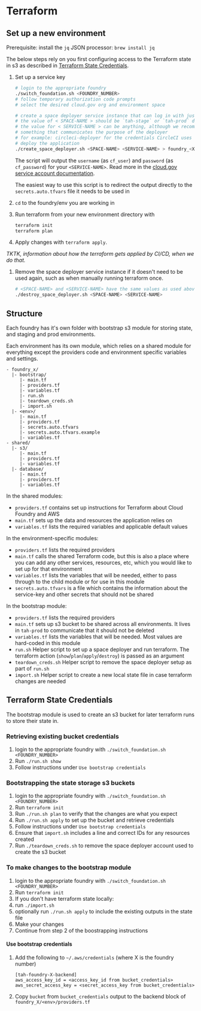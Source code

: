 # Terraform

## Set up a new environment

Prerequisite: install the `jq` JSON processor: `brew install jq`

The below steps rely on you first configuring access to the Terraform state in s3 as described in [Terraform State Credentials](#terraform-state-credentials).

1. Set up a service key
    ```bash
    # login to the appropriate foundry
    ./switch_foundation.sh <FOUNDRY_NUMBER>
    # follow temporary authorization code prompts
    # select the desired cloud.gov org and environment space

    # create a space deployer service instance that can log in with just a username and password
    # the value of < SPACE-NAME > should be `tah-stage` or `tah-prod` depending on where you are working
    # the value for < SERVICE-NAME > can be anything, although we recommend
    # something that communicates the purpose of the deployer
    # for example: circleci-deployer for the credentials CircleCI uses to
    # deploy the application
    ./create_space_deployer.sh <SPACE-NAME> <SERVICE-NAME> > foundry_<X>/<env>/secrets.auto.tfvars
    ```

    The script will output the `username` (as `cf_user`) and `password` (as `cf_password`) for your `<SERVICE-NAME>`. Read more in the [cloud.gov service account documentation](https://cloud.gov/docs/services/cloud-gov-service-account/).

    The easiest way to use this script is to redirect the output directly to the `secrets.auto.tfvars` file it needs to be used in

1. `cd` to the foundry/env you are working in

1. Run terraform from your new environment directory with
    ```bash
    terraform init
    terraform plan
    ```

1. Apply changes with `terraform apply`.

  *TKTK, information about how the terraform gets applied by CI/CD, when we do that.*

1. Remove the space deployer service instance if it doesn't need to be used again, such as when manually running terraform once.
    ```bash
    # <SPACE-NAME> and <SERVICE-NAME> have the same values as used above.
    ./destroy_space_deployer.sh <SPACE-NAME> <SERVICE-NAME>
    ```

## Structure

Each foundry has it's own folder with bootstrap s3 module for storing state, and staging and prod environments.

Each environment has its own module, which relies on a shared module for everything except the providers code and environment specific variables and settings.

```
- foundry_x/
  |- bootstrap/
     |- main.tf
     |- providers.tf
     |- variables.tf
     |- run.sh
     |- teardown_creds.sh
     |- import.sh
  |- <env>/
     |- main.tf
     |- providers.tf
     |- secrets.auto.tfvars
     |- secrets.auto.tfvars.example
     |- variables.tf
- shared/
  |- s3/
     |- main.tf
     |- providers.tf
     |- variables.tf
  |- database/
     |- main.tf
     |- providers.tf
     |- variables.tf
```

In the shared modules:
- `providers.tf` contains set up instructions for Terraform about Cloud Foundry and AWS
- `main.tf` sets up the data and resources the application relies on
- `variables.tf` lists the required variables and applicable default values

In the environment-specific modules:
- `providers.tf` lists the required providers
- `main.tf` calls the shared Terraform code, but this is also a place where you can add any other services, resources, etc, which you would like to set up for that environment
- `variables.tf` lists the variables that will be needed, either to pass through to the child module or for use in this module
- `secrets.auto.tfvars` is a file which contains the information about the service-key and other secrets that should not be shared

In the bootstrap module:
- `providers.tf` lists the required providers
- `main.tf` sets up s3 bucket to be shared across all environments. It lives in `tah-prod` to communicate that it should not be deleted
- `variables.tf` lists the variables that will be needed. Most values are hard-coded in this module
- `run.sh` Helper script to set up a space deployer and run terraform. The terraform action (`show`/`plan`/`apply`/`destroy`) is passed as an argument
- `teardown_creds.sh` Helper script to remove the space deployer setup as part of `run.sh`
- `import.sh` Helper script to create a new local state file in case terraform changes are needed

## Terraform State Credentials

The bootstrap module is used to create an s3 bucket for later terraform runs to store their state in.

### Retrieving existing bucket credentials

1. login to the appropriate foundry with `./switch_foundation.sh <FOUNDRY_NUMBER>`
1. Run `./run.sh show`
1. Follow instructions under `Use bootstrap credentials`

### Bootstrapping the state storage s3 buckets

1. login to the appropriate foundry with `./switch_foundation.sh <FOUNDRY_NUMBER>`
1. Run `terraform init`
1. Run `./run.sh plan` to verify that the changes are what you expect
1. Run `./run.sh apply` to set up the bucket and retrieve credentials
1. Follow instructions under `Use bootstrap credentials`
1. Ensure that `import.sh` includes a line and correct IDs for any resources created
1. Run `./teardown_creds.sh` to remove the space deployer account used to create the s3 bucket

### To make changes to the bootstrap module

1. login to the appropriate foundry with `./switch_foundation.sh <FOUNDRY_NUMBER>`
1. Run `terraform init`
1. If you don't have terraform state locally:
  1. run `./import.sh`
  1. optionally run `./run.sh apply` to include the existing outputs in the state file
1. Make your changes
1. Continue from step 2 of the boostrapping instructions

#### Use bootstrap credentials

1. Add the following to `~/.aws/credentials` (where X is the foundry number)
    ```
    [tah-foundry-X-backend]
    aws_access_key_id = <access_key_id from bucket_credentials>
    aws_secret_access_key = <secret_access_key from bucket_credentials>
    ```

1. Copy `bucket` from `bucket_credentials` output to the backend block of `foundry_X/<env>/providers.tf`
